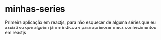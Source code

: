 # minhas-series
Primeira aplicação em reactjs, para não esquecer de alguma séries que eu assisti ou que alguém já me indicou e para aprimorar meus conhecimentos em reactjs
